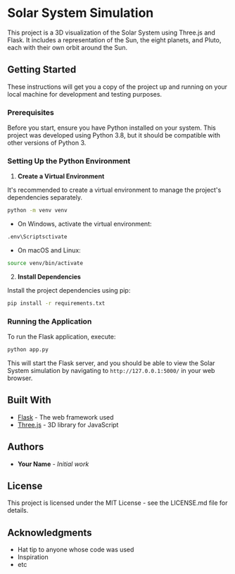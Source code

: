 
# Solar System Simulation

This project is a 3D visualization of the Solar System using Three.js and Flask. It includes a representation of the Sun, the eight planets, and Pluto, each with their own orbit around the Sun.

## Getting Started

These instructions will get you a copy of the project up and running on your local machine for development and testing purposes.

### Prerequisites

Before you start, ensure you have Python installed on your system. This project was developed using Python 3.8, but it should be compatible with other versions of Python 3.

### Setting Up the Python Environment

1. **Create a Virtual Environment**

It's recommended to create a virtual environment to manage the project's dependencies separately.

```bash
python -m venv venv
```

- On Windows, activate the virtual environment:

```bash
.env\Scriptsctivate
```

- On macOS and Linux:

```bash
source venv/bin/activate
```

2. **Install Dependencies**

Install the project dependencies using pip:

```bash
pip install -r requirements.txt
```

### Running the Application

To run the Flask application, execute:

```bash
python app.py
```

This will start the Flask server, and you should be able to view the Solar System simulation by navigating to `http://127.0.0.1:5000/` in your web browser.

## Built With

* [Flask](https://flask.palletsprojects.com/) - The web framework used
* [Three.js](https://threejs.org/) - 3D library for JavaScript

## Authors

* **Your Name** - *Initial work*

## License

This project is licensed under the MIT License - see the LICENSE.md file for details.

## Acknowledgments

* Hat tip to anyone whose code was used
* Inspiration
* etc
